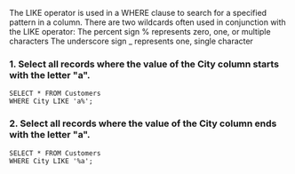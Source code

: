The LIKE operator is used in a WHERE clause to search for a specified pattern in a column.
There are two wildcards often used in conjunction with the LIKE operator:
 The percent sign % represents zero, one, or multiple characters
 The underscore sign _ represents one, single character
### 1. Select all records where the value of the City column starts with the letter "a".
```
SELECT * FROM Customers
WHERE City LIKE 'a%';
```
### 2. Select all records where the value of the City column ends with the letter "a".
```
SELECT * FROM Customers
WHERE City LIKE '%a';
```
 
